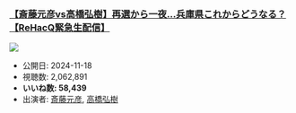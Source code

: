 ### [【斎藤元彦vs高橋弘樹】再選から一夜...兵庫県これからどうなる？【ReHacQ緊急生配信】](https://www.youtube.com/watch?v=H_e67-Dxr8o)
[![](https://img.youtube.com/vi/H_e67-Dxr8o/sddefault.jpg)](https://www.youtube.com/watch?v=H_e67-Dxr8o)
-   公開日: 2024-11-18
-   視聴数: 2,062,891
-   **いいね数: 58,439**
-   出演者: [斎藤元彦](/rehacq_fan/people/斎藤元彦 "wikilink"), [高橋弘樹](/rehacq_fan/people/高橋弘樹 "wikilink")
